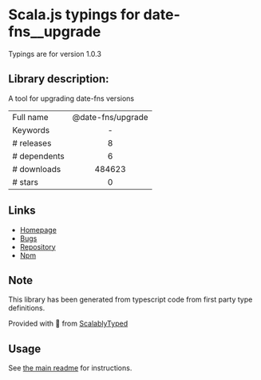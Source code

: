 
# Scala.js typings for date-fns__upgrade

Typings are for version 1.0.3

## Library description:
A tool for upgrading date-fns versions

|                    |                 |
| ------------------ | :-------------: |
| Full name          | @date-fns/upgrade |
| Keywords           | - |
| # releases         | 8 |
| # dependents       | 6 |
| # downloads        | 484623 |
| # stars            | 0 |

## Links
- [Homepage](https://github.com/date-fns/date-fns-upgrade#readme)
- [Bugs](https://github.com/date-fns/date-fns-upgrade/issues)
- [Repository](https://github.com/date-fns/date-fns-upgrade)
- [Npm](https://www.npmjs.com/package/%40date-fns%2Fupgrade)
    


## Note
This library has been generated from typescript code from first party type definitions.

Provided with :purple_heart: from [ScalablyTyped](https://github.com/oyvindberg/ScalablyTyped)

## Usage
See [the main readme](../../readme.md) for instructions.



